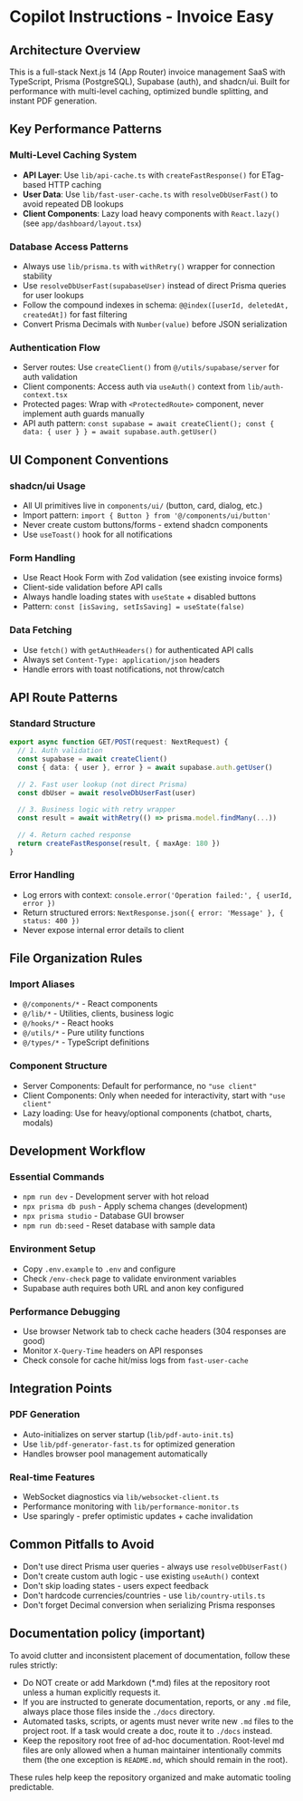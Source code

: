 # Copilot Instructions - Invoice Easy

## Architecture Overview
This is a full-stack Next.js 14 (App Router) invoice management SaaS with TypeScript, Prisma (PostgreSQL), Supabase (auth), and shadcn/ui. Built for performance with multi-level caching, optimized bundle splitting, and instant PDF generation.

## Key Performance Patterns

### Multi-Level Caching System
- **API Layer**: Use `lib/api-cache.ts` with `createFastResponse()` for ETag-based HTTP caching
- **User Data**: Use `lib/fast-user-cache.ts` with `resolveDbUserFast()` to avoid repeated DB lookups
- **Client Components**: Lazy load heavy components with `React.lazy()` (see `app/dashboard/layout.tsx`)

### Database Access Patterns
- Always use `lib/prisma.ts` with `withRetry()` wrapper for connection stability
- Use `resolveDbUserFast(supabaseUser)` instead of direct Prisma queries for user lookups
- Follow the compound indexes in schema: `@@index([userId, deletedAt, createdAt])` for fast filtering
- Convert Prisma Decimals with `Number(value)` before JSON serialization

### Authentication Flow
- Server routes: Use `createClient()` from `@/utils/supabase/server` for auth validation
- Client components: Access auth via `useAuth()` context from `lib/auth-context.tsx`
- Protected pages: Wrap with `<ProtectedRoute>` component, never implement auth guards manually
- API auth pattern: `const supabase = await createClient(); const { data: { user } } = await supabase.auth.getUser()`

## UI Component Conventions

### shadcn/ui Usage
- All UI primitives live in `components/ui/` (button, card, dialog, etc.)
- Import pattern: `import { Button } from '@/components/ui/button'`
- Never create custom buttons/forms - extend shadcn components
- Use `useToast()` hook for all notifications

### Form Handling
- Use React Hook Form with Zod validation (see existing invoice forms)
- Client-side validation before API calls
- Always handle loading states with `useState` + disabled buttons
- Pattern: `const [isSaving, setIsSaving] = useState(false)`

### Data Fetching
- Use `fetch()` with `getAuthHeaders()` for authenticated API calls
- Always set `Content-Type: application/json` headers
- Handle errors with toast notifications, not throw/catch

## API Route Patterns

### Standard Structure
```typescript
export async function GET/POST(request: NextRequest) {
  // 1. Auth validation
  const supabase = await createClient()
  const { data: { user }, error } = await supabase.auth.getUser()
  
  // 2. Fast user lookup (not direct Prisma)
  const dbUser = await resolveDbUserFast(user)
  
  // 3. Business logic with retry wrapper
  const result = await withRetry(() => prisma.model.findMany(...))
  
  // 4. Return cached response
  return createFastResponse(result, { maxAge: 180 })
}
```

### Error Handling
- Log errors with context: `console.error('Operation failed:', { userId, error })`
- Return structured errors: `NextResponse.json({ error: 'Message' }, { status: 400 })`
- Never expose internal error details to client

## File Organization Rules

### Import Aliases
- `@/components/*` - React components
- `@/lib/*` - Utilities, clients, business logic  
- `@/hooks/*` - React hooks
- `@/utils/*` - Pure utility functions
- `@/types/*` - TypeScript definitions

### Component Structure
- Server Components: Default for performance, no `"use client"`
- Client Components: Only when needed for interactivity, start with `"use client"`
- Lazy loading: Use for heavy/optional components (chatbot, charts, modals)

## Development Workflow

### Essential Commands
- `npm run dev` - Development server with hot reload
- `npx prisma db push` - Apply schema changes (development)
- `npx prisma studio` - Database GUI browser
- `npm run db:seed` - Reset database with sample data

### Environment Setup
- Copy `.env.example` to `.env` and configure
- Check `/env-check` page to validate environment variables
- Supabase auth requires both URL and anon key configured

### Performance Debugging
- Use browser Network tab to check cache headers (304 responses are good)
- Monitor `X-Query-Time` headers on API responses
- Check console for cache hit/miss logs from `fast-user-cache`

## Integration Points

### PDF Generation
- Auto-initializes on server startup (`lib/pdf-auto-init.ts`)
- Use `lib/pdf-generator-fast.ts` for optimized generation
- Handles browser pool management automatically

### Real-time Features
- WebSocket diagnostics via `lib/websocket-client.ts`
- Performance monitoring with `lib/performance-monitor.ts`
- Use sparingly - prefer optimistic updates + cache invalidation

## Common Pitfalls to Avoid
- Don't use direct Prisma user queries - always use `resolveDbUserFast()`
- Don't create custom auth logic - use existing `useAuth()` context
- Don't skip loading states - users expect feedback
- Don't hardcode currencies/countries - use `lib/country-utils.ts`
- Don't forget Decimal conversion when serializing Prisma responses

## Documentation policy (important)

To avoid clutter and inconsistent placement of documentation, follow these rules strictly:

- Do NOT create or add Markdown (*.md) files at the repository root unless a human explicitly requests it.
- If you are instructed to generate documentation, reports, or any `.md` file, always place those files inside the `./docs` directory.
- Automated tasks, scripts, or agents must never write new `.md` files to the project root. If a task would create a doc, route it to `./docs` instead.
- Keep the repository root free of ad-hoc documentation. Root-level md files are only allowed when a human maintainer intentionally commits them (the one exception is `README.md`, which should remain in the root).

These rules help keep the repository organized and make automatic tooling predictable.